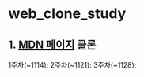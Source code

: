 # web_clone_study


## 1. [MDN 페이지](https://developer.mozilla.org/ko/) 클론

1주차(~1114):
2주차(~1121):
3주차(~1128):




